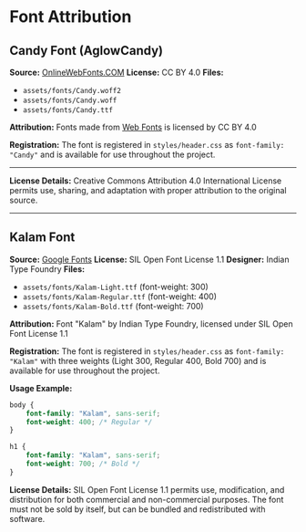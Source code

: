 # Font Attribution

## Candy Font (AglowCandy)

**Source:** [OnlineWebFonts.COM](http://www.onlinewebfonts.com)
**License:** CC BY 4.0
**Files:**
- `assets/fonts/Candy.woff2`
- `assets/fonts/Candy.woff`
- `assets/fonts/Candy.ttf`

**Attribution:**
Fonts made from [Web Fonts](http://www.onlinewebfonts.com) is licensed by CC BY 4.0

**Registration:**
The font is registered in `styles/header.css` as `font-family: "Candy"` and is available for use throughout the project.

---

**License Details:**
Creative Commons Attribution 4.0 International License permits use, sharing, and adaptation with proper attribution to the original source.

---

## Kalam Font

**Source:** [Google Fonts](https://fonts.google.com/specimen/Kalam)
**License:** SIL Open Font License 1.1
**Designer:** Indian Type Foundry
**Files:**
- `assets/fonts/Kalam-Light.ttf` (font-weight: 300)
- `assets/fonts/Kalam-Regular.ttf` (font-weight: 400)
- `assets/fonts/Kalam-Bold.ttf` (font-weight: 700)

**Attribution:**
Font "Kalam" by Indian Type Foundry, licensed under SIL Open Font License 1.1

**Registration:**
The font is registered in `styles/header.css` as `font-family: "Kalam"` with three weights (Light 300, Regular 400, Bold 700) and is available for use throughout the project.

**Usage Example:**
```css
body {
    font-family: "Kalam", sans-serif;
    font-weight: 400; /* Regular */
}

h1 {
    font-family: "Kalam", sans-serif;
    font-weight: 700; /* Bold */
}
```

**License Details:**
SIL Open Font License 1.1 permits use, modification, and distribution for both commercial and non-commercial purposes. The font must not be sold by itself, but can be bundled and redistributed with software.
